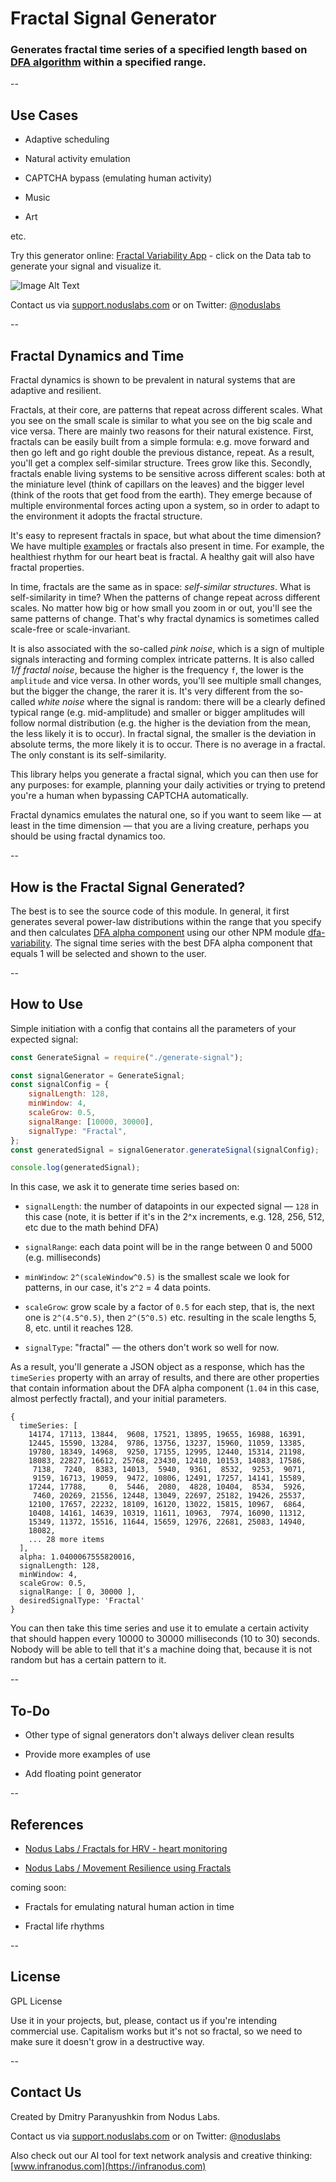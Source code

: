 # Fractal Signal Generator

### Generates fractal time series of a specified length based on [DFA algorithm](https://github.com/deemeetree/dfa) within a specified range.

--

## Use Cases

- Adaptive scheduling

- Natural activity emulation

- CAPTCHA bypass (emulating human activity)

- Music

- Art

etc.

Try this generator online: [Fractal Variability App](https://fractal-feedback.vercel.app/) - click on the Data tab to generate your signal and visualize it.

![Image Alt Text](https://pbs.twimg.com/media/GBo8ew5WcAAGQFJ?format=png&name=large)

Contact us via [support.noduslabs.com](https://support.noduslabs.com) or on Twitter: [@noduslabs](https://twitter.com/noduslabs)

--

## Fractal Dynamics and Time

Fractal dynamics is shown to be prevalent in natural systems that are adaptive and resilient.

Fractals, at their core, are patterns that repeat across different scales. What you see on the small scale is similar to what you see on the big scale and vice versa. There are mainly two reasons for their natural existence. First, fractals can be easily built from a simple formula: e.g. move forward and then go left and go right double the previous distance, repeat. As a result, you'll get a complex self-similar structure. Trees grow like this. Secondly, fractals enable living systems to be sensitive across different scales: both at the miniature level (think of capillars on the leaves) and the bigger level (think of the roots that get food from the earth). They emerge because of multiple environmental forces acting upon a system, so in order to adapt to the environment it adopts the fractal structure.

It's easy to represent fractals in space, but what about the time dimension? We have multiple [examples](https://noduslabs.com/tag/fractal/) or fractals also present in time. For example, the healthiest rhythm for our heart beat is fractal. A healthy gait will also have fractal properties.

In time, fractals are the same as in space: _self-similar structures_. What is self-similarity in time? When the patterns of change repeat across different scales. No matter how big or how small you zoom in or out, you'll see the same patterns of change. That's why fractal dynamics is sometimes called scale-free or scale-invariant.

It is also associated with the so-called _pink noise_, which is a sign of multiple signals interacting and forming complex intricate patterns. It is also called _1/f fractal noise_, because the higher is the frequency `f`, the lower is the `amplitude` and vice versa. In other words, you'll see multiple small changes, but the bigger the change, the rarer it is. It's very different from the so-called _white noise_ where the signal is random: there will be a clearly defined typical range (e.g. mid-amplitude) and smaller or bigger amplitudes will follow normal distribution (e.g. the higher is the deviation from the mean, the less likely it is to occur). In fractal signal, the smaller is the deviation in absolute terms, the more likely it is to occur. There is no average in a fractal. The only constant is its self-similarity.

This library helps you generate a fractal signal, which you can then use for any purposes: for example, planning your daily activities or trying to pretend you're a human when bypassing CAPTCHA automatically.

Fractal dynamics emulates the natural one, so if you want to seem like — at least in the time dimension — that you are a living creature, perhaps you should be using fractal dynamics too.

--

## How is the Fractal Signal Generated?

The best is to see the source code of this module. In general, it first generates several power-law distributions within the range that you specify and then calculates [DFA alpha component](https://github.com/deemeetree/dfa) using our other NPM module [dfa-variability](https://github.com/deemeetree/dfa). The signal time series with the best DFA alpha component that equals 1 will be selected and shown to the user.

--

## How to Use

Simple initiation with a config that contains all the parameters of your expected signal:

```js
const GenerateSignal = require("./generate-signal");

const signalGenerator = GenerateSignal;
const signalConfig = {
	signalLength: 128,
	minWindow: 4,
	scaleGrow: 0.5,
	signalRange: [10000, 30000],
	signalType: "Fractal",
};
const generatedSignal = signalGenerator.generateSignal(signalConfig);

console.log(generatedSignal);
```

In this case, we ask it to generate time series based on:

- `signalLength`: the number of datapoints in our expected signal — `128` in this case (note, it is better if it's in the 2^x increments, e.g. 128, 256, 512, etc due to the math behind DFA)

- `signalRange`: each data point will be in the range between 0 and 5000 (e.g. milliseconds)

- `minWindow`: `2^(scaleWindow^0.5)` is the smallest scale we look for patterns, in our case, it's `2^2` = 4 data points.

- `scaleGrow`: grow scale by a factor of `0.5` for each step, that is, the next one is `2^(4.5^0.5)`, then `2^(5^0.5)` etc. resulting in the scale lengths 5, 8, etc. until it reaches 128.

- `signalType`: "fractal" — the others don't work so well for now.

As a result, you'll generate a JSON object as a response, which has the `timeSeries` property with an array of results, and there are other properties that contain information about the DFA alpha component (`1.04` in this case, almost perfectly fractal), and your initial parameters.

```
{
  timeSeries: [
    14174, 17113, 13844,  9608, 17521, 13895, 19655, 16988, 16391,
    12445, 15590, 13284,  9786, 13756, 13237, 15960, 11059, 13385,
    19780, 18349, 14968,  9250, 17155, 12995, 12440, 15314, 21198,
    18083, 22827, 16612, 25768, 23430, 12410, 10153, 14083, 17586,
     7138,  7240,  8383, 14013,  5940,  9361,  8532,  9253,  9071,
     9159, 16713, 19059,  9472, 10806, 12491, 17257, 14141, 15589,
    17244, 17788,     0,  5446,  2080,  4828, 10404,  8534,  5926,
     7460, 20269, 21556, 12448, 13049, 22697, 25182, 19426, 25537,
    12100, 17657, 22232, 18109, 16120, 13022, 15815, 10967,  6864,
    10408, 14161, 14639, 10319, 11611, 10963,  7974, 16090, 11312,
    15349, 11372, 15516, 11644, 15659, 12976, 22681, 25083, 14940,
    18082,
    ... 28 more items
  ],
  alpha: 1.0400067555820016,
  signalLength: 128,
  minWindow: 4,
  scaleGrow: 0.5,
  signalRange: [ 0, 30000 ],
  desiredSignalType: 'Fractal'
}
```

You can then take this time series and use it to emulate a certain activity that should happen every 10000 to 30000 milliseconds (10 to 30) seconds. Nobody will be able to tell that it's a machine doing that, because it is not random but has a certain pattern to it.

--

## To-Do

- Other type of signal generators don't always deliver clean results

- Provide more examples of use

- Add floating point generator

--

## References

- [Nodus Labs / Fractals for HRV - heart monitoring](https://noduslabs.com/research/how-to-measure-heart-rate-variability-hrv-using-fractals/)

- [Nodus Labs / Movement Resilience using Fractals](https://noduslabs.com/featured/fractal-variability-feedback-system/)

coming soon:

- Fractals for emulating natural human action in time

- Fractal life rhythms

--

## License

GPL License

Use it in your projects, but, please, contact us if you're intending commercial use. Capitalism works but it's not so fractal, so we need to make sure it doesn't grow in a destructive way.

--

## Contact Us

Created by Dmitry Paranyushkin from Nodus Labs.

Contact us via [support.noduslabs.com](https://support.noduslabs.com) or on Twitter: [@noduslabs](https://twitter.com/noduslabs)

Also check out our AI tool for text network analysis and creative thinking: [www.infranodus.com](https://infranodus.com)
